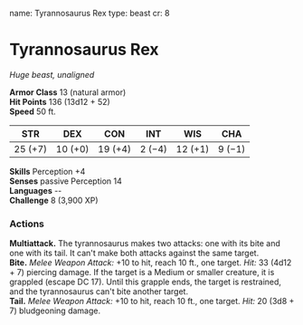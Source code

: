 name: Tyrannosaurus Rex type: beast cr: 8

# Tyrannosaurus Rex
_Huge beast, unaligned_

**Armor Class** 13 (natural armor)    
**Hit Points** 136 (13d12 + 52)    
**Speed** 50 ft.

| STR     | DEX     | CON     | INT    | WIS     | CHA    |
| ------- | ------- | ------- | ------ | ------- | ------ |
| 25 (+7) | 10 (+0) | 19 (+4) | 2 (−4) | 12 (+1) | 9 (−1) |

**Skills** Perception +4    
**Senses** passive Perception 14    
**Languages** --    
**Challenge** 8 (3,900 XP)

### Actions
**Multiattack.** The tyrannosaurus makes two attacks: one with its bite and one with its tail. It can't make both attacks against the same target.    
**Bite.** _Melee Weapon Attack:_ +10 to hit, reach 10 ft., one target. _Hit:_ 33 (4d12 + 7) piercing damage. If the target is a Medium or smaller creature, it is grappled (escape DC 17). Until this grapple ends, the target is restrained, and the tyrannosaurus can't bite another target.    
**Tail.** _Melee Weapon Attack:_ +10 to hit, reach 10 ft., one target. _Hit:_ 20 (3d8 + 7) bludgeoning damage.